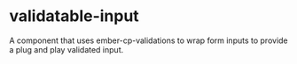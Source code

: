 # validatable-input
A component that uses ember-cp-validations to wrap form inputs to provide a plug and play validated input.
